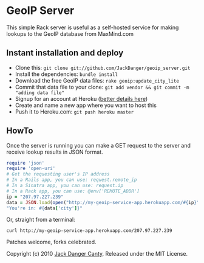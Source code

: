 # GeoIP Server

This simple Rack server is useful as a self-hosted service for making lookups to the GeoIP database from MaxMind.com


## Instant installation and deploy

* Clone this: `git clone git://github.com/JackDanger/geoip_server.git`
* Install the dependencies: `bundle install`
* Download the free GeoIP data files: `rake geoip:update_city_lite`
* Commit that data file to your clone: `git add vendor && git commit -m "adding data file"`
* Signup for an account at Heroku ([better details here](http://github.com/sinatra/heroku-sinatra-app))
* Create and name a new app where you want to host this
* Push it to Heroku.com: `git push heroku master`


## HowTo

Once the server is running you can make a GET request to the server and receive lookup results in JSON format.

```ruby
require 'json'
require 'open-uri'
# Get the requesting user's IP address
# In a Rails app, you can use: request.remote_ip
# In a Sinatra app, you can use: request.ip
# In a Rack app, you can use: @env['REMOTE_ADDR']
ip = "207.97.227.239"
data = JSON.load(open("http://my-geoip-service-app.herokuapp.com/#{ip}").read)
"You're in: #{data['city']}"
```

Or, straight from a terminal:

    curl http://my-geoip-service-app.herokuapp.com/207.97.227.239

Patches welcome, forks celebrated.

Copyright (c) 2010 [Jack Danger Canty](http://jåck.com). Released under the MIT License.
